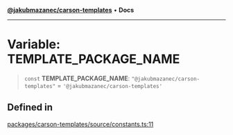 [**@jakubmazanec/carson-templates**](../README.md) • **Docs**

---

# Variable: TEMPLATE_PACKAGE_NAME

> `const` **TEMPLATE_PACKAGE_NAME**: `"@jakubmazanec/carson-templates"` =
> `'@jakubmazanec/carson-templates'`

## Defined in

[packages/carson-templates/source/constants.ts:11](https://github.com/jakubmazanec/tools/blob/eb8c22844f0a0aa0874efeab93afc2bd96c269e6/packages/carson-templates/source/constants.ts#L11)
